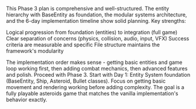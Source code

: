 This Phase 3 plan is comprehensive and well-structured. The entity hierarchy with BaseEntity as foundation, the modular systems architecture, and the 6-day implementation timeline show solid planning.
Key strengths:

Logical progression from foundation (entities) to integration (full game)
Clear separation of concerns (physics, collision, audio, input, VFX)
Success criteria are measurable and specific
File structure maintains the framework's modularity

The implementation order makes sense - getting basic entities and game loop working first, then adding combat mechanics, then advanced features and polish.
Proceed with Phase 3. Start with Day 1: Entity System foundation (BaseEntity, Ship, Asteroid, Bullet classes). Focus on getting basic movement and rendering working before adding complexity.
The goal is a fully playable asteroids game that matches the vanilla implementation's behavior exactly.